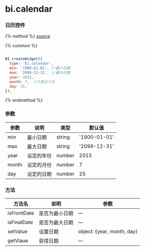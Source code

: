 # bi.calendar

### 日历控件

{% method %}
[source](https://jsfiddle.net/fineui/4sfsaoma/)

{% common %}
```javascript

BI.createWidget({
  type: 'bi.calendar',
  min: '1900-01-01', //最小日期
  max: '2099-12-31', //最大日期
  year: 2015,
  month: 7,  //7表示八月
  day: 25,
});

```

{% endmethod %}



### 参数

| 参数    | 说明    | 类型     | 默认值          |
| ----- | ----- | ------ | ------------ |
| min   | 最小日期  | string | '1900-01-01' |
| max   | 最大日期  | string | '2099-12-31' |
| year  | 设定的年份 | number | 2015         |
| month | 设定的月份 | number | 7            |
| day   | 设定的日期 | number | 25           |



### 方法

| 方法名         | 说明      | 参数                         |
| ----------- | ------- | -------------------------- |
| isFrontDate | 是否为最小日期 | —                          |
| isFinalDate | 是否为最大日期 | —                          |
| setValue    | 设置日期    | object: {year, month, day} |
| getVlaue    | 获得日期    | —                          |

